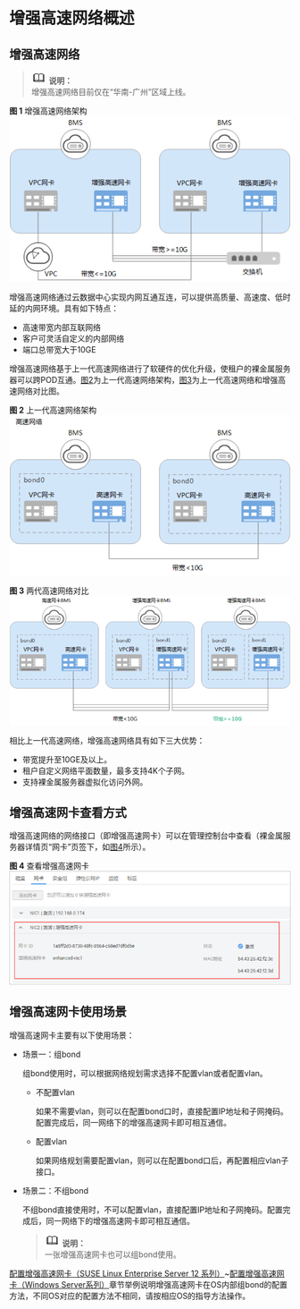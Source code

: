 # 增强高速网络概述<a name="bms_umn_0039"></a>

## 增强高速网络<a name="section1439310151383"></a>

>![](public_sys-resources/icon-note.gif) **说明：**   
>增强高速网络目前仅在“华南-广州”区域上线。  

**图 1**  增强高速网络架构<a name="fig1076491354916"></a>  
![](figures/增强高速网络架构.png "增强高速网络架构")

增强高速网络通过云数据中心实现内网互通互连，可以提供高质量、高速度、低时延的内网环境。具有如下特点：

-   高速带宽内部互联网络
-   客户可灵活自定义的内部网络
-   端口总带宽大于10GE

增强高速网络基于上一代高速网络进行了软硬件的优化升级，使租户的裸金属服务器可以跨POD互通。[图2](#fig13641102313482)为上一代高速网络架构，[图3](#fig127306919469)为上一代高速网络和增强高速网络对比图。

**图 2**  上一代高速网络架构<a name="fig13641102313482"></a>  
![](figures/上一代高速网络架构.png "上一代高速网络架构")

**图 3**  两代高速网络对比<a name="fig127306919469"></a>  
![](figures/两代高速网络对比.png "两代高速网络对比")

相比上一代高速网络，增强高速网络具有如下三大优势：

-   带宽提升至10GE及以上。
-   租户自定义网络平面数量，最多支持4K个子网。
-   支持裸金属服务器虚拟化访问外网。

## 增强高速网卡查看方式<a name="section362012041417"></a>

增强高速网络的网络接口（即增强高速网卡）可以在管理控制台中查看（裸金属服务器详情页“网卡”页签下，如[图4](#fig1644284117188)所示）。

**图 4**  查看增强高速网卡<a name="fig1644284117188"></a>  
![](figures/查看增强高速网卡.png "查看增强高速网卡")

## 增强高速网卡使用场景<a name="section19137739985"></a>

增强高速网卡主要有以下使用场景：

-   场景一：组bond

    组bond使用时，可以根据网络规划需求选择不配置vlan或者配置vlan。

    -   不配置vlan

        如果不需要vlan，则可以在配置bond口时，直接配置IP地址和子网掩码。配置完成后，同一网络下的增强高速网卡即可相互通信。

    -   配置vlan

        如果网络规划需要配置vlan，则可以在配置bond口后，再配置相应vlan子接口。


-   场景二：不组bond

    不组bond直接使用时，不可以配置vlan，直接配置IP地址和子网掩码。配置完成后，同一网络下的增强高速网卡即可相互通信。

    >![](public_sys-resources/icon-note.gif) **说明：**   
    >一张增强高速网卡也可以组bond使用。  


[配置增强高速网卡（SUSE Linux Enterprise Server 12 系列）](配置增强高速网卡（SUSE-Linux-Enterprise-Server-12-系列）.md)\~[配置增强高速网卡（Windows Server系列）](配置增强高速网卡（Windows-Server系列）.md)章节举例说明增强高速网卡在OS内部组bond的配置方法，不同OS对应的配置方法不相同，请按相应OS的指导方法操作。

